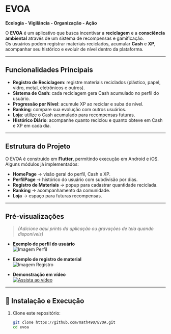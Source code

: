 # EVOA

**Ecologia - Vigilância - Organização - Ação**  

O **EVOA** é um aplicativo que busca incentivar a **reciclagem** e a **consciência ambiental** através de um sistema de recompensas e gamificação.  
Os usuários podem registrar materiais reciclados, acumular **Cash** e **XP**, acompanhar seu histórico e evoluir de nível dentro da plataforma.  

---

## Funcionalidades Principais
- **Registro de Reciclagem**: registre materiais reciclados (plástico, papel, vidro, metal, eletrônicos e outros).  
- **Sistema de Cash**: cada reciclagem gera Cash acumulado no perfil do usuário.  
- **Progressão por Nível**: acumule XP ao reciclar e suba de nível.  
- **Ranking**: compare sua evolução com outros usuários.  
- **Loja**: utilize o Cash acumulado para recompensas futuras.  
- **Histórico Diário**: acompanhe quanto reciclou e quanto obteve em Cash e XP em cada dia.  

---

## Estrutura do Projeto
O EVOA é construído em **Flutter**, permitindo execução em Android e iOS.  
Alguns módulos já implementados:  
- **HomePage** → visão geral do perfil, Cash e XP.  
- **PerfilPage** → histórico do usuário com subdivisão por dias.  
- **Registro de Materiais** → popup para cadastrar quantidade reciclada.  
- **Ranking** → acompanhamento da comunidade.  
- **Loja** → espaço para futuras recompensas.  

---

## Pré-visualizações
> *(Adicione aqui prints da aplicação ou gravações de tela quando disponíveis)*  

- **Exemplo de perfil do usuário**  
  ![Imagem Perfil](docs/images/perfil.png)  

- **Exemplo de registro de material**  
  ![Imagem Registro](docs/images/registro.png)  

- **Demonstração em vídeo**  
  [![Assista ao vídeo](docs/images/video_thumb.png)](docs/videos/demo.mp4)  

---

## 🔧 Instalação e Execução
1. Clone este repositório:  
   ```bash
   git clone https://github.com/math490/EVOA.git
   cd evoa
